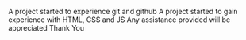 A project started to experience git and github
A project started to gain experience with HTML, CSS and JS
Any assistance provided will be appreciated 
Thank You
